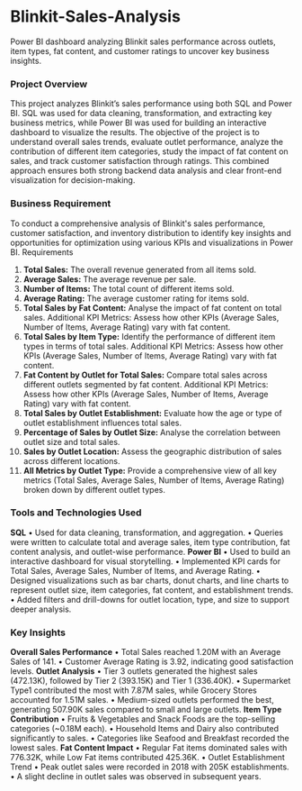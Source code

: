 # Blinkit-Sales-Analysis
Power BI dashboard analyzing  Blinkit sales performance across outlets, item types, fat content, and customer ratings to uncover key business insights.

### Project Overview
This project analyzes Blinkit’s sales performance using both SQL and Power BI. SQL was used for data cleaning, transformation, and extracting key business metrics, while Power BI was used for building an interactive dashboard to visualize the results. The objective of the project is to understand overall sales trends, evaluate outlet performance, analyze the contribution of different item categories, study the impact of fat content on sales, and track customer satisfaction through ratings. This combined approach ensures both strong backend data analysis and clear front-end visualization for decision-making.

### Business Requirement 
To conduct a comprehensive analysis of Blinkit's sales performance, customer satisfaction, and inventory distribution to identify key insights and opportunities for optimization using various KPIs and visualizations in Power BI. 
Requirements 
1.	**Total Sales:** The overall revenue generated from all items sold.
2.	**Average Sales:** The average revenue per sale.
3.	**Number of Items:** The total count of different items sold.
4.	**Average Rating:** The average customer rating for items sold.
5.	**Total Sales by Fat Content:** Analyse the impact of fat content on total sales. Additional KPI Metrics: Assess how other KPIs (Average Sales, Number of Items, Average Rating) vary with fat content. 
6.	**Total Sales by Item Type:** Identify the performance of different item types in terms of total sales. Additional KPI Metrics: Assess how other KPIs (Average Sales, Number of Items, Average Rating) vary with fat content. 
7.	**Fat Content by Outlet for Total Sales:** Compare total sales across different outlets segmented by fat content. Additional KPI Metrics: Assess how other KPIs (Average Sales, Number of Items, Average Rating) vary with fat content. 
8.	**Total Sales by Outlet Establishment:** Evaluate how the age or type of outlet establishment influences total sales.
9.	**Percentage of Sales by Outlet Size:** Analyse the correlation between outlet size and total sales. 
10.	**Sales by Outlet Location:** Assess the geographic distribution of sales across different locations. 
11.	**All Metrics by Outlet Type:** Provide a comprehensive view of all key metrics (Total Sales, Average Sales, Number of Items, Average Rating) broken down by different outlet types.

### Tools and Technologies Used
**SQL**
•	Used for data cleaning, transformation, and aggregation.
•	Queries were written to calculate total and average sales, item type contribution, fat content analysis, and outlet-wise performance.
**Power BI**
•	Used to build an interactive dashboard for visual storytelling.
•	Implemented KPI cards for Total Sales, Average Sales, Number of Items, and Average Rating.
•	Designed visualizations such as bar charts, donut charts, and line charts to represent outlet size, item categories, fat content, and establishment trends.
•	Added filters and drill-downs for outlet location, type, and size to support deeper analysis.

### Key Insights
**Overall Sales Performance**
•	Total Sales reached 1.20M with an Average Sales of 141.
•	Customer Average Rating is 3.92, indicating good satisfaction levels.
**Outlet Analysis**
•	Tier 3 outlets generated the highest sales (472.13K), followed by Tier 2 (393.15K) and Tier 1 (336.40K).
•	Supermarket Type1 contributed the most with 7.87M sales, while Grocery Stores accounted for 1.51M sales.
•	Medium-sized outlets performed the best, generating 507.90K sales compared to small and large outlets.
**Item Type Contribution**
•	Fruits & Vegetables and Snack Foods are the top-selling categories (~0.18M each).
•	Household Items and Dairy also contributed significantly to sales.
•	Categories like Seafood and Breakfast recorded the lowest sales.
**Fat Content Impact**
•	Regular Fat items dominated sales with 776.32K, while Low Fat items contributed 425.36K.
•	Outlet Establishment Trend
•	Peak outlet sales were recorded in 2018 with 205K establishments.
•	A slight decline in outlet sales was observed in subsequent years.

